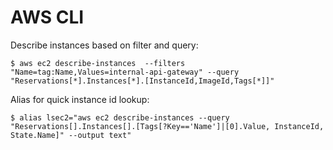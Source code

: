 AWS CLI
=======

Describe instances based on filter and query:

    $ aws ec2 describe-instances  --filters "Name=tag:Name,Values=internal-api-gateway" --query "Reservations[*].Instances[*].[InstanceId,ImageId,Tags[*]]"
    
Alias for quick instance id lookup:

    $ alias lsec2="aws ec2 describe-instances --query "Reservations[].Instances[].[Tags[?Key=='Name']|[0].Value, InstanceId, State.Name]" --output text"
